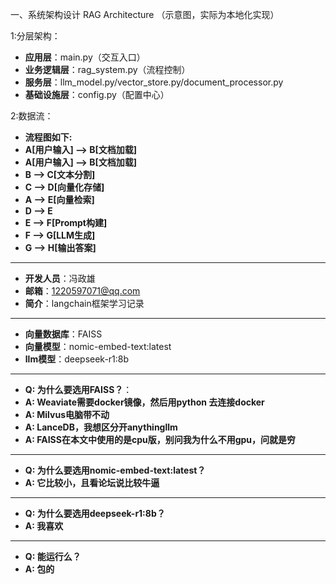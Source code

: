 一、系统架构设计
RAG Architecture
（示意图，实际为本地化实现）

1:分层架构：
- **应用层**：main.py（交互入口）
- **业务逻辑层**：rag_system.py（流程控制）
- **服务层**：llm_model.py/vector_store.py/document_processor.py
- **基础设施层**：config.py（配置中心）

2:数据流：
- **流程图如下:**
- **A[用户输入] --> B[文档加载]**
- **A[用户输入] --> B[文档加载]**
- **B --> C[文本分割]**
- **C --> D[向量化存储]**
- **A --> E[向量检索]**
- **D --> E**
- **E --> F[Prompt构建]**
- **F --> G[LLM生成]**
- **G --> H[输出答案]**

---
- **开发人员**：冯政雄
- **邮箱**：1220597071@qq.com
- **简介**：langchain框架学习记录

---
- **向量数据库**：FAISS
- **向量模型**：nomic-embed-text:latest
- **llm模型**：deepseek-r1:8b

---
- **Q: 为什么要选用FAISS？**：
- **A: Weaviate需要docker镜像，然后用python 去连接docker**
- **A: Milvus电脑带不动**
- **A: LanceDB，我想区分开anythingllm**
- **A: FAISS在本文中使用的是cpu版，别问我为什么不用gpu，问就是穷**

---
- **Q: 为什么要选用nomic-embed-text:latest？**
- **A: 它比较小，且看论坛说比较牛逼**

---
- **Q: 为什么要选用deepseek-r1:8b？**
- **A: 我喜欢**

---
- **Q: 能运行么？**
- **A: 包的**

